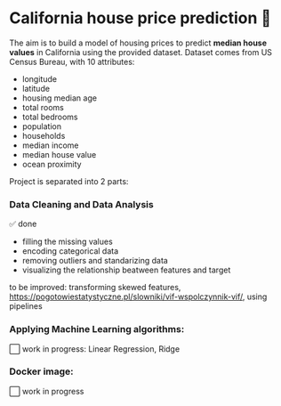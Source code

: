 # California house price prediction :house_with_garden:
The aim is to build a model of housing prices to predict <b>median house values</b> in California using the provided dataset.
Dataset comes from US Census Bureau, with 10 attributes: 
* longitude
* latitude
* housing median age
* total rooms
* total bedrooms
* population
* households
* median income
* median house value
* ocean proximity

Project is separated into 2 parts: 
### Data Cleaning and Data Analysis
:white_check_mark: done

* filling the missing values
* encoding categorical data
* removing outliers and standarizing data
* visualizing the relationship beatween features and target

to be improved: transforming skewed features, https://pogotowiestatystyczne.pl/slowniki/vif-wspolczynnik-vif/, using pipelines
### Applying Machine Learning algorithms:
:white_large_square: 
work in progress: Linear Regression, Ridge

### Docker image:
:white_large_square: 
work in progress
